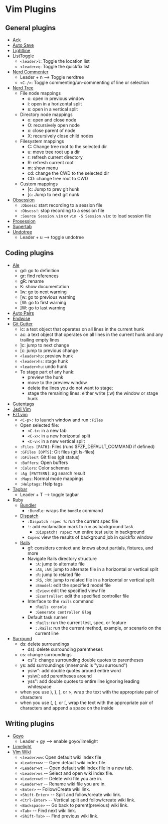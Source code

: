 # Vim Plugins

## General plugins

- [Ack](https://github.com/mileszs/ack.vim)
- [Auto Save](https://github.com/907th/vim-auto-save)
- [Lightline](https://github.com/itchyny/lightline.vim)
- [ListToggle](https://github.com/Valloric/ListToggle)
  - `<leader>l`: Toggle the location list
  - `<leader>q`: Toggle the quickfix list
- [Nerd Commenter](https://github.com/preservim/nerdcommente)
  - Leader + n --> Toggle nerdtree
  - `<C-/>`: Toggle commenting/un-commenting of line or selection
- [Nerd Tree](https://github.com/preservim/nerdtree)
  - File node mappings
    - o: open in previous window
    - i: open in a horizontal split
    - s: open in a vertical split
  - Directory node mappings
    - o: open and close node
    - O: recursively open node
    - x: close parent of node
    - X: recursively close child nodes
  - Filesystem mappings
    - C: Change tree root to the selected dir
    - u: move tree root up a dir
    - r: refresh current directory
    - R: refresh current root
    - m: show menu
    - cd: change the CWD to the selected dir
    - CD: change tree root to CWD
  - Custom mappings
    - [c: Jump to prev git hunk
    - ]c: Jump to next git nunk
- [Obsession](https://github.com/tpope/vim-obsession)
  - `:Obsess`: start recording to a session file
  - `:Obsess!`: stop recording to a session file
  - `:Source Session.vim` or `vim -S Session.vim`: to load session file
- [Prosession](https://github.com/dhruvasagar/vim-prosession)
- [Supertab](https://github.com/ervandew/supertab)
- [Undotree](https://github.com/mbbill/undotree)
  - Leader + u --> toggle undotree

## Coding plugins

- [Ale](https://github.com/dense-analysis/ale)
  - gd: go to definition
  - gr: find references
  - gR: rename
  - K: show documentation
  - ]w: go to next warning
  - [w: go to previous warning
  - [W: go to first warning
  - ]W: go to last warning
- [Auto Pairs](https://github.com/jiangmiao/auto-pairs)
- [Endwise](https://github.com/tpope/vim-endwise)
- [Git Gutter](https://github.com/airblade/vim-gitgutter)
  - ic: a text object that operates on all lines in the current hunk
  - ac: a text object that operates on all lines in the current hunk and any trailing empty lines
  - ]c: jump to next change
  - [c: jump to previous change
  - `<leader>hp`: preview hunk
  - `<leader>hs`: stage hunk
  - `<leader>hu`: undo hunk
  - To stage part of any hunk:
    - preview the hunk
    - move to the preview window
    - delete the lines you do not want to stage;
    - stage the remaining lines: either write (:w) the window or stage hunk
- [Gutentags](https://github.com/ludovicchabant/vim-gutentags)
- [Jedi Vim](https://github.com/davidhalter/jedi-vim)
- [Fzf.vim](https://github.com/junegunn/fzf.vim)
  - `<C-p>:` to launch window and run `:Files`
  - Open selected file:
    - `<C-t>`: in a new tab
    - `<C-x>`: in a new horizontal split
    - `<C-v>`: in a new vertical split
  - `:Files [PATH]`: Files (runs $FZF_DEFAULT_COMMAND if defined)
  - `:GFiles [OPTS]`: Git files (git ls-files)
  - `:GFiles?`: Git files (git status)
  - `:Buffers`: Open buffers
  - `:Colors`: Color schemes
  - `:Ag [PATTERN]`: ag search result
  - `:Maps`: Normal mode mappings
  - `:Helptags`: Help tags
- [Tagbar](https://github.com/preservim/tagbar)
  - Leader + T --> toggle tagbar
- Ruby
  - [Bundler](https://github.com/tpope/vim-bundler)
    - `:Bundle`: wraps the `bundle` command
  - [Dispatch](https://github.com/tpope/vim-dispatch)
    - `:Dispatch rspec %`: run the current spec file
    - `!`: add exclamation mark to run as background task
      - `:Dispatch! rspec`: run entire test suite in background
    - `Copen`: view the results of background job in quickfix window
  - [Rails](https://github.com/tpope/vim-rails)
    - gf: considers context and knows about partials, fixtures, and more
    - Navigate Rails directory structure
      - `:A`: jump to alternate file
      - `:AS`, `:AV`: jump to alternate file in a horizontal or vertical split
      - `:R`: jump to related file
      - `:RS`, `:RV`: jump to related file in a horizontal or vertical split
      - `:Emodel`: edit the specified model file
      - `:Eview`: edit the specified view file
      - `:Econtroller`: edit the specified controller file
    - Interface to the `rails` command
      - `:Rails console`
      - `:Generate controller Blog`
    - Default task runner
      - `:Rails`: run the current test, spec, or feature
      - `:.Rails`: run the current method, example, or scenario on the current line
- [Surround](https://github.com/tpope/vim-surround)
  - ds: delete surroundings
    - ds(: delete surrounding parentheses
  - cs: change surroundings
    - cs"): change surrounding double quotes to parentheses
  - ys: add surroundings (mnemonic is "you surround")
    - ysiw": add double quotes around entire word
    - ysiw(: add parentheses around
    - yss": add double quotes to entire line ignoring leading whitespace
  - when you use ), }, ], or >, wrap the text with the appropriate pair of characters
  - when you use (, {, or \[, wrap the text with the appropriate pair of characters and append
    a space on the inside

## Writing plugins

- [Goyo](https://github.com/junegunn/goyo.vim)
  - Leader + gy --> enable goyo/limelight
- [Limelight](https://github.com/junegunn/limelight.vim)
- [Vim Wiki](https://github.com/vimwiki/vimwiki)
  - `<leader>ww`: Open default wiki index file
  - `<Leader>ww` -- Open default wiki index file.
  - `<Leader>wt` -- Open default wiki index file in a new tab.
  - `<Leader>ws` -- Select and open wiki index file.
  - `<Leader>wd` -- Delete wiki file you are in.
  - `<Leader>wr` -- Rename wiki file you are in.
  - `<Enter>` -- Follow/Create wiki link.
  - `<Shift-Enter>` -- Split and follow/create wiki link.
  - `<Ctrl-Enter>` -- Vertical split and follow/create wiki link.
  - `<Backspace>` -- Go back to parent(previous) wiki link.
  - `<Tab>` -- Find next wiki link.
  - `<Shift-Tab>` -- Find previous wiki link.
